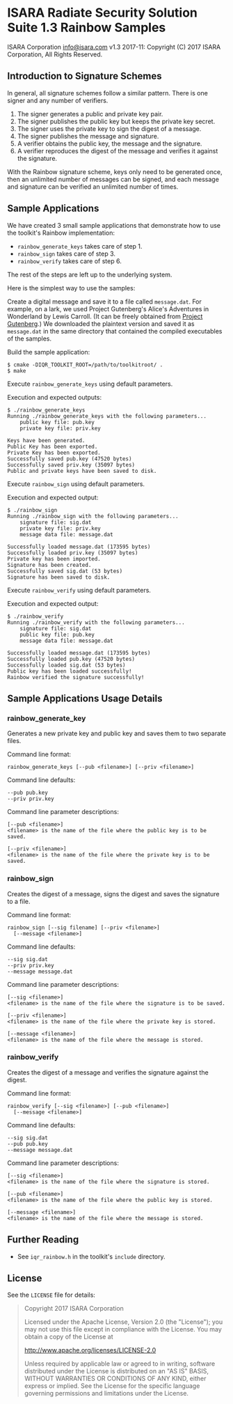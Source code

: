 # ISARA Radiate Security Solution Suite 1.3 Rainbow Samples
ISARA Corporation <info@isara.com>
v1.3 2017-11: Copyright (C) 2017 ISARA Corporation, All Rights Reserved.

## Introduction to Signature Schemes

In general, all signature schemes follow a similar pattern.  There is one
signer and any number of verifiers.

1.  The signer generates a public and private key pair.
2.  The signer publishes the public key but keeps the private key secret.
3.  The signer uses the private key to sign the digest of a message.
4.  The signer publishes the message and signature.
5.  A verifier obtains the public key, the message and the signature.
6.  A verifier reproduces the digest of the message and verifies it
    against the signature.

With the Rainbow signature scheme, keys only need to be generated once, then an
unlimited number of messages can be signed, and each message and signature can
be verified an unlimited number of times.

## Sample Applications

We have created 3 small sample applications that demonstrate how to use the
toolkit's Rainbow implementation:

* `rainbow_generate_keys` takes care of step 1.
* `rainbow_sign` takes care of step 3.
* `rainbow_verify` takes care of step 6.

The rest of the steps are left up to the underlying system.

Here is the simplest way to use the samples:

Create a digital message and save it to a file called `message.dat`. For
example, on a lark, we used Project Gutenberg's Alice's Adventures in
Wonderland by Lewis Carroll. (It can be freely obtained from
[Project Gutenberg](http://www.gutenberg.org/ebooks/11.txt.utf-8).)
We downloaded the plaintext version and saved it as `message.dat` in the same
directory that contained the compiled executables of the samples.

Build the sample application:

```
$ cmake -DIQR_TOOLKIT_ROOT=/path/to/toolkitroot/ .
$ make
```

Execute `rainbow_generate_keys` using default parameters.

Execution and expected outputs:

```
$ ./rainbow_generate_keys
Running ./rainbow_generate_keys with the following parameters...
    public key file: pub.key
    private key file: priv.key

Keys have been generated.
Public Key has been exported.
Private Key has been exported.
Successfully saved pub.key (47520 bytes)
Successfully saved priv.key (35097 bytes)
Public and private keys have been saved to disk.
```

Execute `rainbow_sign` using default parameters.

Execution and expected output:

```
$ ./rainbow_sign
Running ./rainbow_sign with the following parameters...
    signature file: sig.dat
    private key file: priv.key
    message data file: message.dat

Successfully loaded message.dat (173595 bytes)
Successfully loaded priv.key (35097 bytes)
Private key has been imported.
Signature has been created.
Successfully saved sig.dat (53 bytes)
Signature has been saved to disk.
```

Execute `rainbow_verify` using default parameters.

Execution and expected output:

```
$ ./rainbow_verify
Running ./rainbow_verify with the following parameters...
    signature file: sig.dat
    public key file: pub.key
    message data file: message.dat

Successfully loaded message.dat (173595 bytes)
Successfully loaded pub.key (47520 bytes)
Successfully loaded sig.dat (53 bytes)
Public key has been loaded successfully!
Rainbow verified the signature successfully!
```

## Sample Applications Usage Details

### rainbow_generate_key

Generates a new private key and public key and saves them to two separate
files.

Command line format:

```
rainbow_generate_keys [--pub <filename>] [--priv <filename>]
```

Command line defaults:

```
--pub pub.key
--priv priv.key
```

Command line parameter descriptions:

```
[--pub <filename>]
<filename> is the name of the file where the public key is to be saved.

[--priv <filename>]
<filename> is the name of the file where the private key is to be saved.
```

### rainbow_sign

Creates the digest of a message, signs the digest and saves the signature to a
file.

Command line format:

```
rainbow_sign [--sig filename] [--priv <filename>]
  [--message <filename>]
```

Command line defaults:

```
--sig sig.dat
--priv priv.key
--message message.dat
```

Command line parameter descriptions:

```
[--sig <filename>]
<filename> is the name of the file where the signature is to be saved.

[--priv <filename>]
<filename> is the name of the file where the private key is stored.

[--message <filename>]
<filename> is the name of the file where the message is stored.
```

### rainbow_verify

Creates the digest of a message and verifies the signature against the digest.

Command line format:

```
rainbow_verify [--sig <filename>] [--pub <filename>]
  [--message <filename>]
```

Command line defaults:

```
--sig sig.dat
--pub pub.key
--message message.dat
```

Command line parameter descriptions:

```
[--sig <filename>]
<filename> is the name of the file where the signature is stored.

[--pub <filename>]
<filename> is the name of the file where the public key is stored.

[--message <filename>]
<filename> is the name of the file where the message is stored.
```

## Further Reading

* See `iqr_rainbow.h` in the toolkit's `include` directory.

## License

See the `LICENSE` file for details:

> Copyright 2017 ISARA Corporation
> 
> Licensed under the Apache License, Version 2.0 (the "License");
> you may not use this file except in compliance with the License.
> You may obtain a copy of the License at
> 
> http://www.apache.org/licenses/LICENSE-2.0
> 
> Unless required by applicable law or agreed to in writing, software
> distributed under the License is distributed on an "AS IS" BASIS,
> WITHOUT WARRANTIES OR CONDITIONS OF ANY KIND, either express or implied.
> See the License for the specific language governing permissions and
> limitations under the License.
